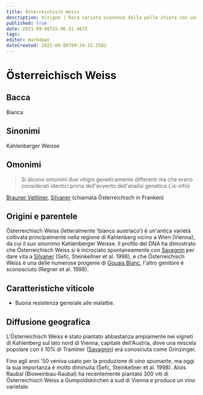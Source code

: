```yaml
---
title: Österreichisch Weiss
description: Vitigno | Rara varietà viennese dalla pelle chiara con una progenie molto conosciuta.
published: true
date: 2021-09-06T15:06:51.467Z
tags: 
editor: markdown
dateCreated: 2021-09-06T09:34:15.258Z
---
```


# Österreichisch Weiss

## Bacca
Bianca

## Sinonimi
Kahlenberger Weisse

## Omonimi
> Si dicono omonimi due vitigni geneticamente differenti ma che erano considerati identici prima dell'avvento dell'analisi genetica
{.is-info}

[Brauner Veltliner](/vitigni/brauner-veltliner), [Silvaner](/vitigni/silvaner) (chiamata Österreichisch in Franken)


## Origini e parentele
Österreichisch Weiss (letteralmente 'bianco austriaco') è un'antica varietà coltivata principalmente nella regione di Kahlenberg vicino a Wien (Vienna), da cui il suo sinonimo Kahlenberger Weisse. Il profilo del DNA ha dimostrato che Österreichisch Weiss si è incrociato spontaneamente con [Savagnin](/vitigni/savagnin) per dare vita a [Silvaner](/vitigni/silvaner) (Sefc, Steinkellner et al. 1998), e che Österreichisch Weiss è una delle numerose progenie di [Gouais Blanc](/vitigni/gouais-blanc), l'altro genitore è sconosciuto (Regner et al. 1998).

## Caratteristiche viticole

- Buona resistenza generale alle malattie.

## Diffusione geografica

L'Österreichisch Weiss è stato piantato abbastanza ampiamente nei vigneti di Kahlenberg sul lato nord di Vienna, capitale dell'Austria, dove una miscela popolare con il 10% di Traminer ([Savagnin](/vitigni/savagnin)) era conosciuta come Grinzinger.

Fino agli anni '50 veniva usato per la produzione di vino spumante, ma oggi la sua importanza è molto diminuita (Sefc, Steinkellner et al. 1998). Alois Raubal (Bioweinbau-Raubal) ha recentemente piantato 300 viti di Österreichisch Weiss a Gumpoldskirchen a sud di Vienna e produce un vino varietale.



